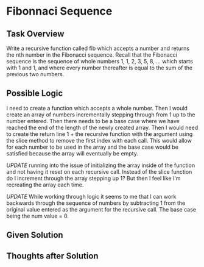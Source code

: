 # Fibonnaci Sequence

## Task Overview
Write a recursive function called fib which accepts a number and returns the nth number in the Fibonacci sequence. Recall that the Fibonacci sequence is the sequence of whole numbers 1, 1, 2, 3, 5, 8, ... which starts with 1 and 1, and where every number thereafter is equal to the sum of the previous two numbers.

## Possible Logic
I need to create a function which accepts a whole number. Then I would create an array of numbers incrementally stepping through from 1 up to the number entered. Then there needs to be a base case where we have reached the end of the length of the newly created array. Then I would need to create the return line 1 + the recursive function with the argument using the slice method to remove the first index with each call. This would allow for each number to be used in the array and the base case would be satisfied because the array will eventually be empty.

*UPDATE* running into the issue of initializing the array inside of the function and not having it reset on each recursive call. Instead of the slice function do I increment through the array stepping up 1? But then I feel like i'm recreating the array each time.

*UPDATE* While working through logic it seems to me that I can work backwards through the sequence of numbers by subtracting 1 from the original value entered as the argument for the recursive call. The base case being the num value = 0.

## Given Solution


## Thoughts after Solution

